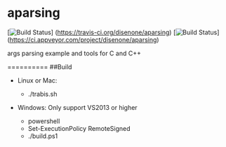 # aparsing
[![Build Status](https://travis-ci.org/disenone/aparsing.svg?branch=master)]
(https://travis-ci.org/disenone/aparsing)
[![Build Status](https://ci.appveyor.com/api/projects/status/r6x12c0e1qqa3dkb?svg=true)]
(https://ci.appveyor.com/project/disenone/aparsing)

args parsing example and tools for C and C++

==========
##Build
* Linux or Mac:
	- ./trabis.sh

* Windows: Only support VS2013 or higher
    - powershell
    - Set-ExecutionPolicy RemoteSigned
    - ./build.ps1
